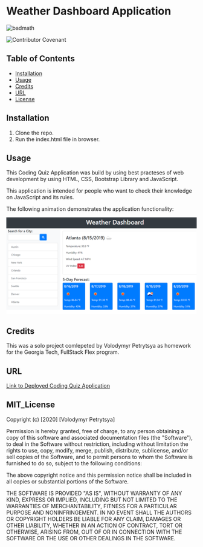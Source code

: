 # Weather Dashboard Application

![badmath](https://img.shields.io/badge/Coding-Quiz%20App-red)

![Contributor Covenant](https://img.shields.io/badge/license-MIT-brightgreen)


## Table of Contents

* [Installation](#installation)
* [Usage](#usage)
* [Credits](#credits)
* [URL](#url)
* [License](#mit_license)

## Installation

1. Clone the repo.
2. Run the index.html file in browser.

## Usage

This Coding Quiz Application was build by using best practeses of web development by using HTML, CSS, Bootstrap Library and JavaScript.

This application is intended for people who want to check their knowledge on JavaScript and its rules.


The following animation demonstrates the application functionality:

![Weather Dashboard demo](./Assets/06-server-side-apis-homework-demo.png)

## Credits

This was a solo project comlepeted by Volodymyr Petrytsya as homework for the Georgia Tech, FullStack Flex program.

## URL

[Link to Deployed Coding Quiz Application  ](https://volodya1989.github.io/gt-hw-coding-quiz-app/)


## MIT_License 

Copyright (c) [2020] [Volodymyr Petrytsya]

Permission is hereby granted, free of charge, to any person obtaining a copy
of this software and associated documentation files (the "Software"), to deal
in the Software without restriction, including without limitation the rights
to use, copy, modify, merge, publish, distribute, sublicense, and/or sell
copies of the Software, and to permit persons to whom the Software is
furnished to do so, subject to the following conditions:

The above copyright notice and this permission notice shall be included in all
copies or substantial portions of the Software.

THE SOFTWARE IS PROVIDED "AS IS", WITHOUT WARRANTY OF ANY KIND, EXPRESS OR
IMPLIED, INCLUDING BUT NOT LIMITED TO THE WARRANTIES OF MERCHANTABILITY,
FITNESS FOR A PARTICULAR PURPOSE AND NONINFRINGEMENT. IN NO EVENT SHALL THE
AUTHORS OR COPYRIGHT HOLDERS BE LIABLE FOR ANY CLAIM, DAMAGES OR OTHER
LIABILITY, WHETHER IN AN ACTION OF CONTRACT, TORT OR OTHERWISE, ARISING FROM,
OUT OF OR IN CONNECTION WITH THE SOFTWARE OR THE USE OR OTHER DEALINGS IN THE
SOFTWARE.


 <!-- ## Contributing

If you would like to contribute to this project, please follow the [Contributor Covenant](https://www.contributor-covenant.org/) guidelines.  -->





